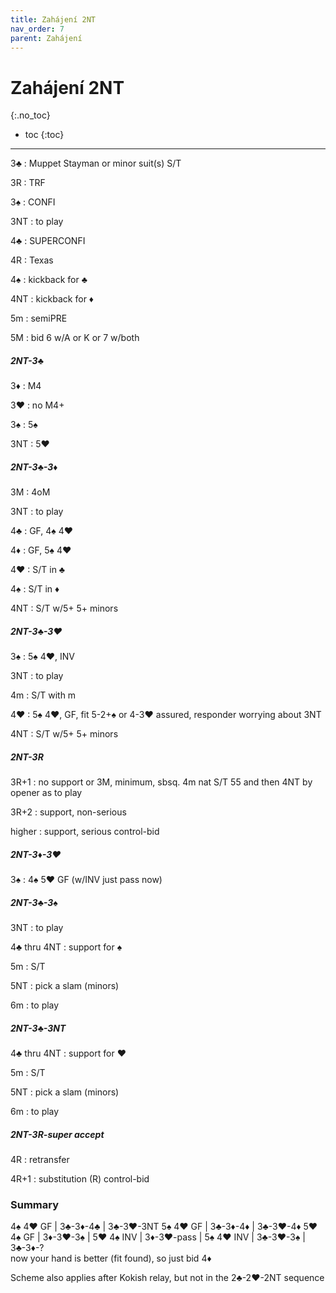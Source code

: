 ```yaml
---
title: Zahájení 2NT
nav_order: 7
parent: Zahájení
---
```


# Zahájení 2NT
{:.no_toc}

- toc
{:toc}  

---

3♣
: Muppet Stayman or minor suit(s) S/T

3R
: TRF

3♠
: CONFI

3NT
: to play

4♣
: SUPERCONFI

4R
: Texas

4♠
: kickback for ♣

4NT
: kickback for ♦

5m
: semiPRE

5M
: bid 6 w/A or K or 7 w/both



##### 2NT-3♣

3♦
: M4

3♥
: no M4+

3♠
: 5♠

3NT
: 5♥



##### 2NT-3♣-3♦

3M
: 4oM

3NT
: to play

4♣
: GF, 4♠ 4♥

4♦
: GF, 5♠ 4♥

4♥
: S/T in ♣

4♠
: S/T in ♦

4NT
: S/T w/5+ 5+ minors



##### 2NT-3♣-3♥

3♠
: 5♠ 4♥, INV

3NT
: to play

4m
: S/T with m

4♥
: 5♠ 4♥, GF, fit 5-2+♠ or 4-3♥ assured, responder worrying about 3NT

4NT
: S/T w/5+ 5+ minors



##### 2NT-3R

3R+1
: no support or 3M, minimum, sbsq. 4m nat S/T 55 and then 4NT by opener as to play

3R+2
: support, non-serious

higher
: support, serious control-bid



##### 2NT-3♦-3♥

3♠
: 4♠ 5♥ GF (w/INV just pass now)



##### 2NT-3♣-3♠

3NT
: to play

4♣ thru 4NT
: support for ♠

5m
: S/T

5NT
: pick a slam (minors)

6m
: to play



##### 2NT-3♣-3NT

4♣ thru 4NT
: support for ♥

5m
: S/T

5NT
: pick a slam (minors)

6m
: to play


##### 2NT-3R-super accept

4R
: retransfer

4R+1
: substitution (R) control-bid



### Summary 

4♠ 4♥ GF  | 3♣-3♦-4♣   | 3♣-3♥-3NT
5♠ 4♥ GF  | 3♣-3♦-4♦   | 3♣-3♥-4♦
5♥ 4♠ GF  | 3♦-3♥-3♠   | 
5♥ 4♠ INV | 3♦-3♥-pass |
5♠ 4♥ INV | 3♣-3♥-3♠   | 3♣-3♦-? <br> now your hand is better (fit found), so just bid 4♦



Scheme also applies after Kokish relay, but not in the 2♣-2♥-2NT sequence


